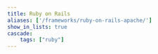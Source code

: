 ```yaml
---
title: Ruby on Rails
aliases: ['/frameworks/ruby-on-rails-apache/']
show_in_lists: true
cascade:
    tags: ["ruby"]
---
```

